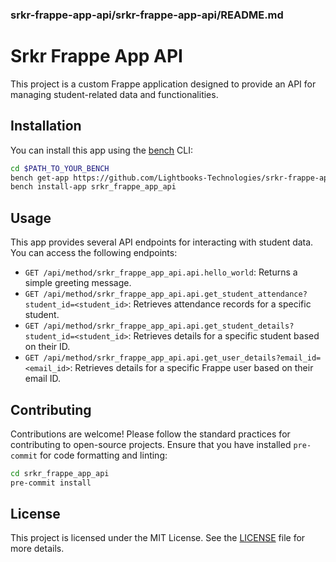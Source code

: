 ### srkr-frappe-app-api/srkr-frappe-app-api/README.md

# Srkr Frappe App API

This project is a custom Frappe application designed to provide an API for managing student-related data and functionalities.

## Installation

You can install this app using the [bench](https://github.com/frappe/bench) CLI:

```bash
cd $PATH_TO_YOUR_BENCH
bench get-app https://github.com/Lightbooks-Technologies/srkr-frappe-app-api --branch main
bench install-app srkr_frappe_app_api
```

## Usage

This app provides several API endpoints for interacting with student data. You can access the following endpoints:

- `GET /api/method/srkr_frappe_app_api.api.hello_world`: Returns a simple greeting message.
- `GET /api/method/srkr_frappe_app_api.api.get_student_attendance?student_id=<student_id>`: Retrieves attendance records for a specific student.
- `GET /api/method/srkr_frappe_app_api.api.get_student_details?student_id=<student_id>`: Retrieves details for a specific student based on their ID.
- `GET /api/method/srkr_frappe_app_api.api.get_user_details?email_id=<email_id>`: Retrieves details for a specific Frappe user based on their email ID.

## Contributing

Contributions are welcome! Please follow the standard practices for contributing to open-source projects. Ensure that you have installed `pre-commit` for code formatting and linting:

```bash
cd srkr_frappe_app_api
pre-commit install
```

## License

This project is licensed under the MIT License. See the [LICENSE](license.txt) file for more details.
